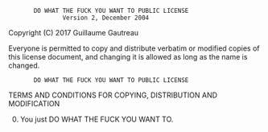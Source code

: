           DO WHAT THE FUCK YOU WANT TO PUBLIC LICENSE
                   Version 2, December 2004
 
Copyright (C) 2017 Guillaume Gautreau
 
Everyone is permitted to copy and distribute verbatim or modified
copies of this license document, and changing it is allowed as long
as the name is changed.
 
           DO WHAT THE FUCK YOU WANT TO PUBLIC LICENSE
  TERMS AND CONDITIONS FOR COPYING, DISTRIBUTION AND MODIFICATION
 
 0. You just DO WHAT THE FUCK YOU WANT TO.
